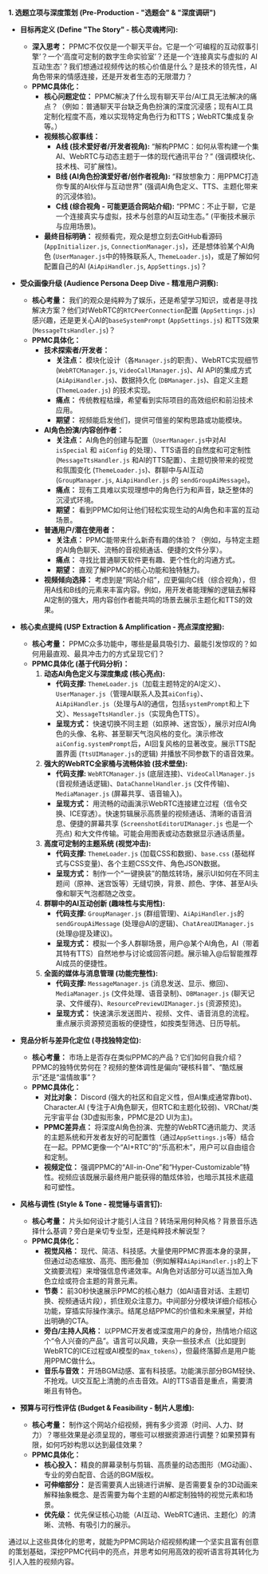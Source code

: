 **1. 选题立项与深度策划 (Pre-Production - "选题会" & "深度调研")**

*   **目标再定义 (Define "The Story" - 核心灵魂拷问):**
    *   **深入思考：** PPMC不仅仅是一个聊天平台。它是一个‘可编程的互动叙事引擎’？一个‘高度可定制的数字生命实验室’？还是一个‘连接真实与虚拟的 AI 互动生态’？我们想通过视频传达的核心价值是什么？是技术的领先性，AI 角色带来的情感连接，还是开发者生态的无限潜力？
    *   **PPMC具体化：**
        *   **核心问题定位：** PPMC解决了什么现有聊天平台/AI工具无法解决的痛点？（例如：普通聊天平台缺乏角色扮演的深度沉浸感；现有AI工具定制化程度不高，难以实现特定角色行为和TTS；WebRTC集成复杂等。）
        *   **视频核心叙事线：**
            *   **A线 (技术爱好者/开发者视角):** “解构PPMC：如何从零构建一个集AI、WebRTC与动态主题于一体的现代通讯平台？” (强调模块化、技术栈、可扩展性)。
            *   **B线 (AI角色扮演爱好者/创作者视角):** “释放想象力：用PPMC打造你专属的AI伙伴与互动世界” (强调AI角色定义、TTS、主题化带来的沉浸体验)。
            *   **C线 (综合视角 - 可能更适合网站介绍):** “PPMC：不止于聊，它是一个连接真实与虚拟，技术与创意的AI互动生态。” (平衡技术展示与应用场景)。
        *   **最终目标明确：** 视频看完，观众是想立刻去GitHub看源码 (`AppInitializer.js`, `ConnectionManager.js`)，还是想体验某个AI角色 (`UserManager.js`中的特殊联系人, `ThemeLoader.js`)，或是了解如何配置自己的AI (`AiApiHandler.js`, `AppSettings.js`)？

*   **受众画像升级 (Audience Persona Deep Dive - 精准用户洞察):**
    *   **核心考量：** 我们的观众是纯粹为了娱乐，还是希望学习知识，或者是寻找解决方案？他们对WebRTC的`RTCPeerConnection`配置 (`AppSettings.js`) 感兴趣，还是更关心AI的`baseSystemPrompt` (`AppSettings.js`) 和TTS效果 (`MessageTtsHandler.js`)？
    *   **PPMC具体化：**
        *   **技术探索者/开发者：**
            *   **关注点：** 模块化设计（各`Manager.js`的职责）、WebRTC实现细节 (`WebRTCManager.js`, `VideoCallManager.js`)、AI API的集成方式 (`AiApiHandler.js`)、数据持久化 (`DBManager.js`)、自定义主题 (`ThemeLoader.js`) 的技术实现。
            *   **痛点：** 传统教程枯燥，希望看到实际项目的高效组织和前沿技术应用。
            *   **期望：** 视频能启发他们，提供可借鉴的架构思路或功能模块。
        *   **AI角色扮演/内容创作者：**
            *   **关注点：** AI角色的创建与配置（`UserManager.js`中对AI `isSpecial` 和 `aiConfig` 的处理）、TTS语音的自然度和可定制性 (`MessageTtsHandler.js` 和AI的TTS配置）、主题切换带来的视觉和氛围变化 (`ThemeLoader.js`)、群聊中与AI互动 (`GroupManager.js`, `AiApiHandler.js` 的 `sendGroupAiMessage`)。
            *   **痛点：** 现有工具难以实现理想中的角色行为和声音，缺乏整体的沉浸式环境。
            *   **期望：** 看到PPMC如何让他们轻松实现生动的AI角色和丰富的互动场景。
        *   **普通用户/潜在使用者：**
            *   **关注点：** PPMC能带来什么新奇有趣的体验？（例如，与特定主题的AI角色聊天、流畅的音视频通话、便捷的文件分享）。
            *   **痛点：** 寻找比普通聊天软件更有趣、更个性化的沟通方式。
            *   **期望：** 直观了解PPMC的核心功能和独特魅力。
        *   **视频倾向选择：** 考虑到是“网站介绍”，应更偏向C线（综合视角），但用A线和B线的元素来丰富内容。例如，用开发者能理解的逻辑去解释AI定制的强大，用内容创作者能共鸣的场景去展示主题化和TTS的效果。

*   **核心卖点提纯 (USP Extraction & Amplification - 亮点深度挖掘):**
    *   **核心考量：** PPMC众多功能中，哪些是最具吸引力、最能引发惊叹的？如何用最直观、最具冲击力的方式呈现它们？
    *   **PPMC具体化 (基于代码分析)：**
        1.  **动态AI角色定义与深度集成 (核心亮点):**
            *   **代码支撑:** `ThemeLoader.js`（加载主题特定的AI定义）、`UserManager.js`（管理AI联系人及其`aiConfig`）、`AiApiHandler.js`（处理与AI的通信，包括`systemPrompt`和上下文）、`MessageTtsHandler.js`（实现角色TTS）。
            *   **呈现方式：** 快速切换不同主题（如原神、迷宫饭），展示对应AI角色的头像、名称、甚至聊天气泡风格的变化。演示修改`aiConfig.systemPrompt`后，AI回复风格的显著改变。展示TTS配置界面 (`TtsUIManager.js`的逻辑) 并播放不同参数下的语音效果。
        2.  **强大的WebRTC全家桶与流畅体验 (技术壁垒):**
            *   **代码支撑:** `WebRTCManager.js` (底层连接)、`VideoCallManager.js` (音视频通话逻辑)、`DataChannelHandler.js` (文件传输)、`MediaManager.js` (屏幕共享、语音输入)。
            *   **呈现方式：** 用流畅的动画演示WebRTC连接建立过程（信令交换、ICE穿透）。快速剪辑展示高质量的视频通话、清晰的语音消息、便捷的屏幕共享 (`ScreenshotEditorUIManager.js` 也是一个亮点) 和大文件传输。可能会用图表或动态数据显示通话质量。
        3.  **高度可定制的主题系统 (视觉冲击):**
            *   **代码支撑:** `ThemeLoader.js` (加载CSS和数据)、`base.css` (基础样式与CSS变量)、各个主题CSS文件、角色JSON数据。
            *   **呈现方式：** 制作一个“一键换装”的酷炫转场，展示UI如何在不同主题间（原神、迷宫饭等）无缝切换，背景、颜色、字体、甚至AI头像和聊天气泡都随之改变。
        4.  **群聊中的AI互动创新 (趣味性与实用性):**
            *   **代码支撑:** `GroupManager.js` (群组管理)、`AiApiHandler.js`的`sendGroupAiMessage` (处理@AI的逻辑)、`ChatAreaUIManager.js` (处理@提及建议)。
            *   **呈现方式：** 模拟一个多人群聊场景，用户@某个AI角色，AI（带着其特有TTS）自然地参与讨论或回答问题。展示输入@后智能推荐AI成员的便捷性。
        5.  **全面的媒体与消息管理 (功能完整性):**
            *   **代码支撑:** `MessageManager.js` (消息发送、显示、撤回)、`MediaManager.js` (文件处理、语音录制)、`DBManager.js` (聊天记录、文件缓存)、`ResourcePreviewUIManager.js` (资源预览)。
            *   **呈现方式：** 快速演示发送图片、视频、文件、语音消息的流程。重点展示资源预览面板的便捷性，如按类型筛选、日历导航。

*   **竞品分析与差异化定位 (寻找独特定位):**
    *   **核心考量：** 市场上是否存在类似PPMC的产品？它们如何自我介绍？PPMC的独特优势何在？视频的整体调性是偏向“硬核科普”、“酷炫展示”还是“温情故事”？
    *   **PPMC具体化：**
        *   **对比对象：** Discord (强大的社区和自定义性，但AI集成通常靠bot)、Character.AI (专注于AI角色聊天，但RTC和主题化较弱)、VRChat/类元宇宙平台 (3D虚拟形象，PPMC是2D UI为主)。
        *   **PPMC差异点：** 将深度AI角色扮演、完整的WebRTC通讯能力、灵活的主题系统和开发者友好的可配置性（通过`AppSettings.js`等）结合在一起。PPMC更像一个“AI+RTC”的“乐高积木”，用户可以自由组合和定制。
        *   **视频定位：** 强调PPMC的“All-in-One”和“Hyper-Customizable”特性。视频应该既展示最终用户能获得的酷炫体验，也暗示其技术底蕴和可塑性。

*   **风格与调性 (Style & Tone - 视觉锤与语言钉):**
    *   **核心考量：** 片头如何设计才能引人注目？转场采用何种风格？背景音乐选择什么基调？旁白是亲切专业型，还是纯粹技术解说型？
    *   **PPMC具体化：**
        *   **视觉风格：** 现代、简洁、科技感。大量使用PPMC界面本身的录屏，但通过动态缩放、高亮、图形叠加（例如解释`AiApiHandler.js`的上下文摘要流程）来增强信息传递效率。AI角色对话部分可以适当加入角色立绘或符合主题的背景元素。
        *   **节奏：** 前30秒快速展示PPMC的核心魅力（如AI语音对话、主题切换、视频通话片段），抓住观众注意力。中间部分分模块详细介绍核心功能，穿插实际操作演示。结尾总结PPMC的价值和未来展望，并给出明确的CTA。
        *   **旁白/主持人风格：** 以PPMC开发者或深度用户的身份，热情地介绍这个“令人兴奋的产品”。语言可以风趣，夹杂一些技术点（比如提到WebRTC的ICE过程或AI模型的`max_tokens`），但最终落脚点是用户能用PPMC做什么。
        *   **音乐与音效：** 开场BGM动感、富有科技感。功能演示部分BGM轻快、不抢戏。UI交互配上清脆的点击音效。AI的TTS语音是重点，需要清晰且有特色。

*   **预算与可行性评估 (Budget & Feasibility - 制片人思维):**
    *   **核心考量：** 制作这个网站介绍视频，拥有多少资源（时间、人力、财力）？哪些效果是必须呈现的，哪些可以根据资源进行调整？如果预算有限，如何巧妙构思以达到最佳效果？
    *   **PPMC具体化：**
        *   **核心投入：** 精良的屏幕录制与剪辑、高质量的动态图形（MG动画）、专业的旁白配音、合适的BGM版权。
        *   **可伸缩部分：** 是否需要真人出镜进行讲解、是否需要复杂的3D动画来解释抽象概念、是否需要为每个主题的AI都定制独特的视觉元素和场景。
        *   **优先级：** 优先保证核心功能（AI互动、WebRTC通讯、主题化）的清晰、流畅、有吸引力的展示。

通过以上这些具体化的思考，就能为PPMC网站介绍视频构建一个坚实且富有创意的策划基础，深挖PPMC代码中的亮点，并思考如何用高效的视听语言将其转化为引人入胜的视频内容。